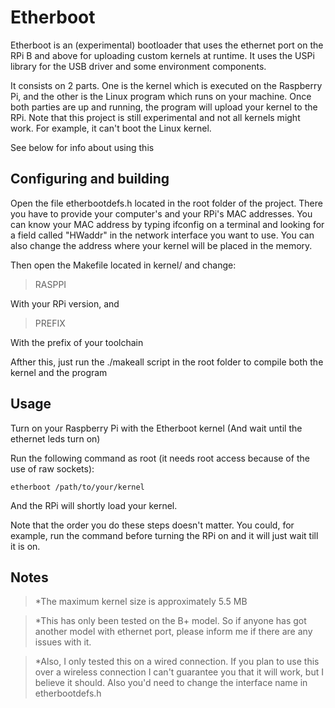 # Etherboot

Etherboot is an (experimental) bootloader that uses the ethernet port on the RPi B and above for uploading custom kernels at runtime. It uses the USPi library for the USB driver and some environment components.

It consists on 2 parts. One is the kernel which is executed on the Raspberry Pi, and the other is the Linux program which runs on your machine.
Once both parties are up and running, the program will upload your kernel to the RPi. Note that this project is still experimental and not all kernels might work. For example, it can't boot the Linux kernel.

See below for info about using this

Configuring and building
------------------------

Open the file etherbootdefs.h located in the root folder of the project. There you have to provide your computer's and your RPi's MAC addresses.
You can know your MAC address by typing ifconfig on a terminal and looking for a field called "HWaddr" in the network interface you want to use.
You can also change the address where your kernel will be placed in the memory.

Then open the Makefile located in kernel/ and change:
>RASPPI

With your RPi version, and

>PREFIX

With the prefix of your toolchain

Afther this, just run the ./makeall script in the root folder to compile both the kernel and the program

Usage
------------------------

Turn on your Raspberry Pi with the Etherboot kernel (And wait until the ethernet leds turn on)

Run the following command as root (it needs root access because of the use of raw sockets):

`etherboot /path/to/your/kernel`

And the RPi will shortly load your kernel.

Note that the order you do these steps doesn't matter. You could, for example, run the command before turning the RPi on and it will just wait till it is on. 

Notes
-----
>*The maximum kernel size is approximately 5.5 MB

>*This has only been tested on the B+ model. So if anyone has got another model with ethernet port, please inform me if there are any issues with it.

>*Also, I only tested this on a wired connection. If you plan to use this over a wireless connection I can't guarantee you that it will work, but I believe it should. Also you'd need to change the interface name in etherbootdefs.h
